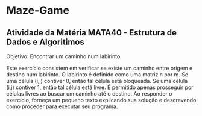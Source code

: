 # Maze-Game
## Atividade da Matéria MATA40 - Estrutura de Dados e Algoritimos

Objetivo: Encontrar um caminho num labirinto

Este exercício consistem em verificar se existe um caminho entre origem e destino num labirinto. O labirinto é definido como uma matriz n por m. Se uma célula (i,j) contiver 0, então tal célula está bloqueada. Se uma célula (i,j) contiver 1, então tal célula está livre. É permitido apenas prosseguir por células livres ao buscar um caminho até o destino.
Ao responder o exercício, forneça um pequeno texto explicando sua solução e descrevendo como proceder para executar seu programa.

